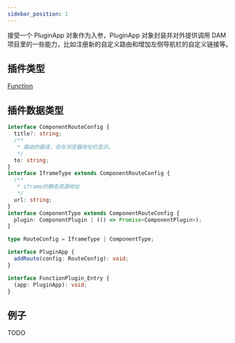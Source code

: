 ```yaml
---
sidebar_position: 1
---
```


接受一个 PluginApp 对象作为入参，PluginApp 对象封装并对外提供调用 DAM 项目里的一些能力，比如注册新的自定义路由和增加左侧导航栏的自定义链接等。

## 插件类型

[Function](../plugin-types/function-plugin)

## 插件数据类型

```typescript
interface ComponentRouteConfig {
  title?: string;
  /**
   * 路由的路径，会在浏览器地址栏显示。
   */
  to: string;
}
interface IframeType extends ComponentRouteConfig {
  /**
   * iframe的静态资源地址
   */
  url: string;
}
interface ComponentType extends ComponentRouteConfig {
  plugin: ComponentPlugin | (() => Promise<ComponentPlugin>);
}

type RouteConfig = IframeType | ComponentType;

interface PluginApp {
  addRoute(config: RouteConfig): void;
}

interface FunctionPlugin_Entry {
  (app: PluginApp): void;
}
```

## 例子

TODO

